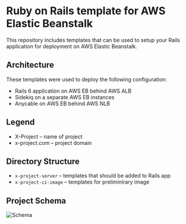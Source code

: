 # Ruby on Rails template for AWS Elastic Beanstalk

This repository includes templates that can be used to setup your Rails application for deployment on AWS Elastic Beanstalk.

## Architecture
These templates were used to deploy the following configuration:

* Rails 6 application on AWS EB behind AWS ALB
* Sidekiq on a separate AWS EB instances
* Anycable on AWS EB behind AWS NLB

## Legend

* X-Project – name of project
* x-project.com – project domain

## Directory Structure

* `x-project-server` – templates that should be added to Rails app
* `x-project-ci-image` – templates for preliminirary image

## Project Schema

![Schema](https://github.com/jetrockets/rails-elastic-beanstalk/.support/schema.png)